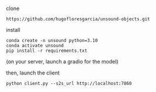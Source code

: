 clone
```
https://github.com/hugofloresgarcia/unsound-objects.git
```

install
```
conda create -n unsound python=3.10
conda activate unsound
pip install -r requirements.txt
```

(on your server, launch a gradio for the model)

then, launch the client
```
python client.py --s2s_url http://localhost:7860
```
